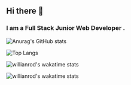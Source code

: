 ## Hi there 👋
### I am a Full Stack Junior Web Developer . 

![Anurag's GitHub stats](https://github-readme-stats.vercel.app/api?username=AndyLinxies&show_icons=true&theme=bear&include_all_commits=true)

![Top Langs](https://github-readme-stats.vercel.app/api/top-langs/?username=AndyLinxies&theme=bear&layout=compact)

![willianrod's wakatime stats](https://github-readme-stats.vercel.app/api/wakatime?username=AndyLinxies&theme=bear&layout=compact)

![willianrod's wakatime stats](https://wakatime.com/badge/user/9240ca89-14a5-463a-a3bc-1211aaf63e00.svg)

<!--
AndyLinxies/AndyLinxies is a ✨ special ✨ repository because its README.md (this file) appears on your GitHub profile.
-->
